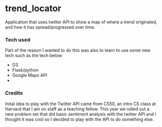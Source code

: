 # trend_locator
Application that uses twitter API to show a map of where a trend originated, and how it has spread/progressed over time.

### Tech used
Part of the reason I wanted to do this was also to learn to use some new tech such as the tech below:
+ D3
+ Flask/python
+ Google Maps API
+

### Credits
Inital idea to play with the Twitter API came from CS50, an intro CS class at Harvard that I am on staff as a teaching fellow. This year we rolled out a new problem set that did basic sentiment analysis with the twitter API and I thought it was cool so I decided to play with the API to do something else.
